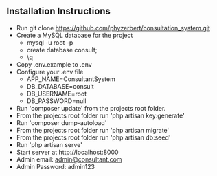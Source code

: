## Installation Instructions

- Run git clone https://github.com/phyzerbert/consultation_system.git
- Create a MySQL database for the project
    - mysql -u root -p
    - create database consult;
    - \q
- Copy .env.example to .env
- Configure your .env file
    - APP_NAME=ConsultantSystem
    - DB_DATABASE=consult
    - DB_USERNAME=root
    - DB_PASSWORD=null
- Run 'composer update' from the projects root folder.
- From the projects root folder run 'php artisan key:generate'
- Run 'composer dump-autoload'
- From the projects root folder run 'php artisan migrate'
- From the projects root folder run 'php artisan db:seed'
- Run 'php artisan serve'
- Start server at http://localhost:8000
- Admin email: admin@consultant.com
- Admin Password: admin123
